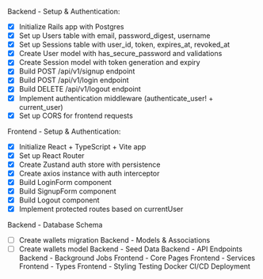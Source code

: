 Backend - Setup & Authentication:
- [x] Initialize Rails app with Postgres
- [x] Set up Users table with email, password_digest, username
- [x] Set up Sessions table with user_id, token, expires_at, revoked_at
- [x] Create User model with has_secure_password and validations
- [x] Create Session model with token generation and expiry
- [x] Build POST /api/v1/signup endpoint
- [x] Build POST /api/v1/login endpoint
- [x] Build DELETE /api/v1/logout endpoint
- [x] Implement authentication middleware (authenticate_user! + current_user)
- [x] Set up CORS for frontend requests

Frontend - Setup & Authentication:

- [x] Initialize React + TypeScript + Vite app
- [x] Set up React Router
- [x] Create Zustand auth store with persistence
- [x] Create axios instance with auth interceptor
- [x] Build LoginForm component
- [x] Build SignupForm component
- [x] Build Logout component
- [x] Implement protected routes based on currentUser

Backend - Database Schema
- [ ] Create wallets migration
Backend - Models & Associations
- [ ] Create wallets model
Backend - Seed Data
Backend - API Endpoints
Backend - Background Jobs
Frontend - Core Pages
Frontend - Services
Frontend - Types
Frontend - Styling
Testing
Docker
CI/CD
Deployment